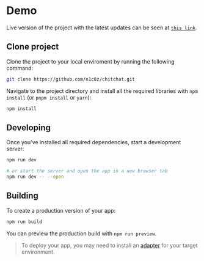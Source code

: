 # Demo

Live version of the project with the latest updates can be seen at [`this link`](https://github.com/sveltejs/kit/tree/master/packages/create-svelte).

## Clone project

Clone the project to your local enviroment by running the following command:

```bash
git clone https://github.com/n1c0z/chitchat.git
```

Navigate to the project directory and install all the required libraries with `npm install` (or `pnpm install` or `yarn`):

```bash
npm install
```

## Developing

Once you've installed all required dependencies, start a development server:

```bash
npm run dev

# or start the server and open the app in a new browser tab
npm run dev -- --open
```

## Building

To create a production version of your app:

```bash
npm run build
```

You can preview the production build with `npm run preview`.

> To deploy your app, you may need to install an [adapter](https://kit.svelte.dev/docs/adapters) for your target environment.
